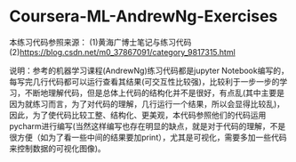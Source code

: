 # Coursera-ML-AndrewNg-Exercises

本练习代码参照来源：
                  (1)黄海广博士笔记与练习代码
                  (2)https://blog.csdn.net/m0_37867091/category_9817315.html

说明：参考的机器学习课程(AndrewNg)练习代码都是jupyter Notebook编写的，每写完几行代码都可以运行查看其结果(可交互性比较强)，比较利于一步一步的学习，不断地理解代码，但是总体上代码的结构化并不是很好，有点乱(其中主要是因为就练习而言，为了对代码的理解，几行运行一个结果，所以会显得比较乱)，因此，为了使代码比较工整、结构化、更美观，本代码参照他们的代码运用pycharm进行编写(当然这样编写也存在明显的缺点，就是对于代码的理解，不是很方便（如为了看一些中间的结果要加print），尤其是可视化，需要多加一些代码来控制数据的可视化图像)。
